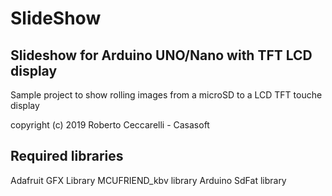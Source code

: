 # SlideShow
## Slideshow for Arduino UNO/Nano with TFT LCD display

Sample project to show rolling images from a microSD to a LCD TFT touche display

copyright (c) 2019 Roberto Ceccarelli - Casasoft

## Required libraries

Adafruit GFX Library
MCUFRIEND_kbv library
Arduino SdFat library
